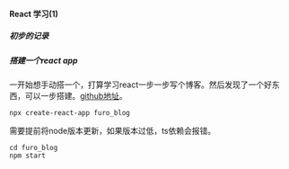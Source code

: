 #### React 学习(1)
##### 初步的记录
##### 搭建一个react app
一开始想手动搭一个，打算学习react一步一步写个博客。然后发现了一个好东西，可以一步搭建。[github地址](https://github.com/facebook/create-react-app)。
```
npx create-react-app furo_blog
```
需要提前将node版本更新，如果版本过低，ts依赖会报错。
```
cd furo_blog
npm start
```
##### 